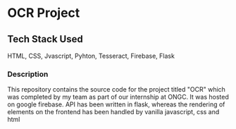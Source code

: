 <body>
<h1>OCR Project</h1>
<h2>Tech Stack Used</h2>
<p>HTML, CSS, Jvascript, Pyhton, Tesseract, Firebase, Flask</p>
<h3>Description</h3>
<p>This repository contains the source code for the project titled "OCR" which was completed by my team as part of our internship at ONGC. It was hosted on google firebase. API has been written in flask, whereas the rendering of elements on the frontend has been handled by vanilla javascript, css and html</p>
</body>

